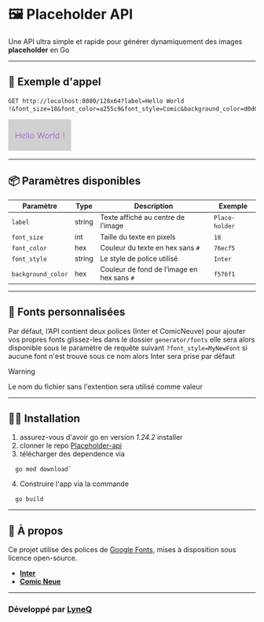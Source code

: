 # 🖼️ Placeholder API

Une API ultra simple et rapide pour générer dynamiquement des images **placeholder** en Go

---

## 🚀 Exemple d'appel

```http request
GET http://localhost:8080/128x64?label=Hello World !&font_size=18&font_color=a255c9&font_style=Comic&background_color=d0d0d0
```

![Exemple de résultat](assets/exemple-result.png)


---

## 📦 Paramètres disponibles

| Paramètre          | Type   | Description                                | Exemple        |
|--------------------|--------|--------------------------------------------|----------------|
| `label`            | string | Texte affiché au centre de l’image         | `Place-holder` |
| `font_size`        | int    | Taille du texte en pixels                  | `18`           |
| `font_color`       | hex    | Couleur du texte en hex sans `#`           | `76ecf5`       |
| `font_style`       | string | Le style de police utilisé                 | `Inter`        |
| `background_color` | hex    | Couleur de fond de l’image en hex sans `#` | `f576f1`       |

---

## 💾 Fonts personnalisées

Par défaut, l’API contient deux polices (Inter et ComicNeuve)
pour ajouter vos propres fonts glissez-les dans le dossier `generator/fonts`
elle sera alors disponible sous le paramètre de requête suivant `?font_style=MyNewFont`
si aucune font n'est trouvé sous ce nom alors Inter sera prise par défaut 
> [!WARNING]
> Le nom du fichier sans l'extention sera utilisé comme valeur
---

## 👷‍♂️ Installation

1) assurez-vous d'avoir go en version *1.24.2* installer 
2) clonner le repo [Placeholder-api](https://github.com/LyneQ/Placeholder-API)
3) télécharger des dependence via
```shell
  go mod download`
```
4) Construire l'app via la commande 
```shell
  go build
```

---

## 📰 À propos

Ce projet utilise des polices de [Google Fonts](https://fonts.google.com/), mises à disposition sous licence open-source.

- **[Inter](https://fonts.google.com/specimen/Inter)**
- **[Comic Neue](https://fonts.google.com/specimen/Comic+Neue)**

---

### Développé par [LyneQ](https://github.com/LyneQ)


